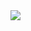 <img src="https://capsule-render.vercel.app/api?type=venom&color=auto&height=300&section=header&text=김나경%render&fontSize=90" />
